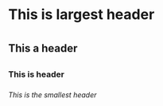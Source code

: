 # This is largest header <h1>
## This a header <h2>
### This is header <h3>
###### This is the smallest header <h6>
